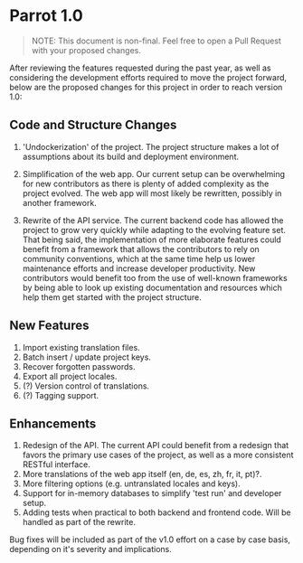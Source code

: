 # Parrot 1.0

> NOTE: This document is non-final. Feel free to open a Pull Request with your proposed changes.

After reviewing the features requested during the past year, as well as considering the development efforts required to move the project forward, below are the proposed changes for this project in order to reach version 1.0:

## Code and Structure Changes

1. 'Undockerization' of the project. The project structure makes a lot of assumptions about its build and deployment environment.

2. Simplification of the web app. Our current setup can be overwhelming for new contributors as there is plenty of added complexity as the project evolved. The web app will most likely be rewritten, possibly in another framework.

3. Rewrite of the API service. The current backend code has allowed the project to grow very quickly while adapting to the evolving feature set. That being said, the implementation of more elaborate features could benefit from a framework that allows the contributors to rely on community conventions, which at the same time help us lower maintenance efforts and increase developer productivity. New contributors would benefit too from the use of well-known frameworks by being able to look up existing documentation and resources which help them get started with the project structure.

## New Features

1. Import existing translation files.
2. Batch insert / update project keys.
3. Recover forgotten passwords.
4. Export all project locales.
5. (?) Version control of translations.
5. (?) Tagging support.

## Enhancements

1. Redesign of the API. The current API could benefit from a redesign that favors the primary use cases of the project, as well as a more consistent RESTful interface.
2. More translations of the web app itself (en, de, es, zh, fr, it, pt)?.
3. More filtering options (e.g. untranslated locales and keys).
4. Support for in-memory databases to simplify 'test run' and developer setup.
5. Adding tests when practical to both backend and frontend code. Will be handled as part of the rewrite.

Bug fixes will be included as part of the v1.0 effort on a case by case basis, depending on it's severity and implications.
